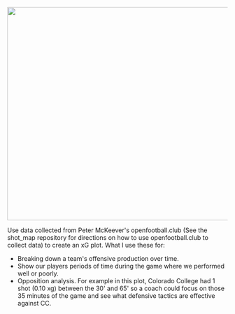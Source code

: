 <p align="center">
  <img width="728" height="488" src="https://user-images.githubusercontent.com/57690237/86302021-17310600-bbcd-11ea-8ae3-ebb0826408c6.png">
</p>

Use data collected from Peter McKeever's openfootball.club (See the shot_map repository for directions on how to use openfootball.club to collect data) to create an xG plot.
What I use these for:
- Breaking down a team's offensive production over time.
- Show our players periods of time during the game where we performed well or poorly.
- Opposition analysis. For example in this plot, Colorado College had 1 shot (0.10 xg) between the 30' and 65' so a coach could focus on those 35 minutes of the game and see what
defensive tactics are effective against CC.
